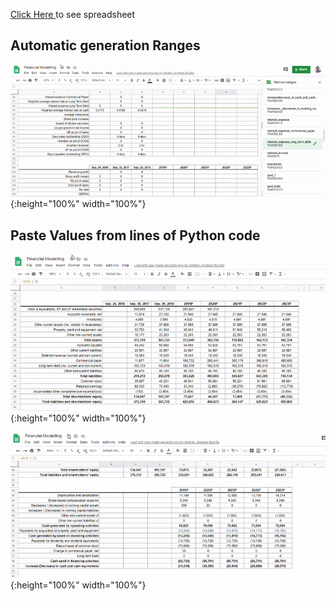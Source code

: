 [Click Here ](https://docs.google.com/spreadsheets/d/1oLiIFFNvMJMZeQ2VnxjL87y4xQOg0CwDKgdUCr-ERFo/edit?usp=sharing) to see spreadsheet

## Automatic generation Ranges
![](/images/gif4.gif){:height="100%" width="100%"}  

## Paste Values from lines of Python code 
![](/images/gif1.gif){:height="100%" width="100%"}  

![](/images/gif3.gif){:height="100%" width="100%"}  
